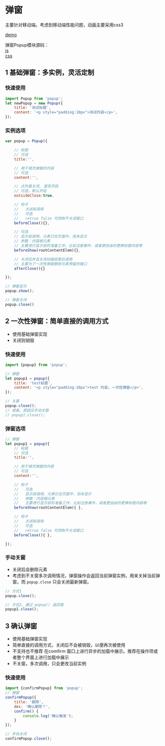 

# 弹窗
主要针对移动端。考虑到移动端性能问题，动画主要采用css3  

[demo](http://cqlql.github.io/demo/20170217_弹窗/dist/index.html)  

弹窗Popup模块源码：  
[js](https://github.com/cqlql/cqlql.github.io/blob/master/js/modules/popup.js)  
[css](https://github.com/cqlql/cqlql.github.io/blob/master/js/modules/popup.js)



## 1 基础弹窗：多实例，灵活定制

### 快速使用

``` javascript
import Popup from 'popup';
let newPopup = new Popup({
    title: '测试标题',
    content: '<p style="padding:10px">测试内容</p>',
});
```

### 实例选项
``` javascript
var popup = Popup({

    // 标题
    // 可选
    title:'',

    // 用于填充弹窗的内容
    // 可选
    content:'',

    // 点外面关闭, 是否开启
    // 可选，默认开启
    outsideClose:true,

    // 钩子
    //   关闭前调用
    //   可选
    //   retrue false 可控制不关闭窗口
    beforeClose(){},

    // 可选
    // 显示前调用，元素已在页面中，但未显示
    // 参数：内容根元素
    // 主要进行显示前的准备工作，比如注册事件，或者更自由的更换标题内容等
    beforeShow(rootContentElem){},

    // 关闭后并且关闭动画结束后调用
    // 主要为了一次性弹窗删除元素预留的接口
    afterClose(){}

});

// 弹窗显示
popup.show();

// 弹窗关闭
popup.close()
```

## 2 一次性弹窗：简单直接的调用方式
- 使用基础弹窗实现  
- 关闭则销毁


### 快速使用
``` javascript
import {popup} from 'popup';

// 弹窗
let popup1 = popup({
    title: 'test标题',
    content: '<p style="padding:10px">test 内容。一次性弹窗</p>',
});

// 关窗
popup.close();
// 或者。原因见手动关窗
// popup1.close();
```

### 弹窗选项

``` javascript
// 弹窗
let popup1 = popup({
    // 标题
    // 可选
    title:'',

    // 用于填充弹窗的内容
    // 可选
    content:'',

    // 钩子
    //   可选
    //   显示前调用，元素已在页面中，但未显示
    //   参数：内容根元素
    //   主要进行显示前的准备工作，比如注册事件，或者更自由的更换标题内容等
    beforeShow(rootContentElem){ },

    // 钩子
    //   关闭前调用
    //   可选
    //   retrue false 可控制不关闭窗口
    beforeClose(){ },

});

```

### 手动关窗
- 关闭后会删除元素  
- 考虑到不关窗多次调用情况，弹窗操作会返回当前弹窗实例，用来关掉当前弹窗，而 `popup.close` 只会关闭最新弹窗。  

``` javascript
// 方式1
popup.close();

// 方式2。通过 popup() 返回值
popup1.close();
```

## 3 确认弹窗
- 使用基础弹窗实现  
- 简单直接的调用方式，关闭后不会被销毁，以便再次被使用  
- 不支持也不推荐 在comfirm 窗口上进行异步的加载中展示。推荐在操作项或者整个界面上进行加载中展示  
- 不关窗，多次调用，只会更改当前实例

### 快速使用
``` javascript
import {confirmPopup} from 'popup';
// 弹窗
confirmPopup({
    title: '删除',
    des: '确认删除？',
    confirm() {
        console.log('确认触发');
    }
});

// 手动关闭
confirmPopup.close();
```
